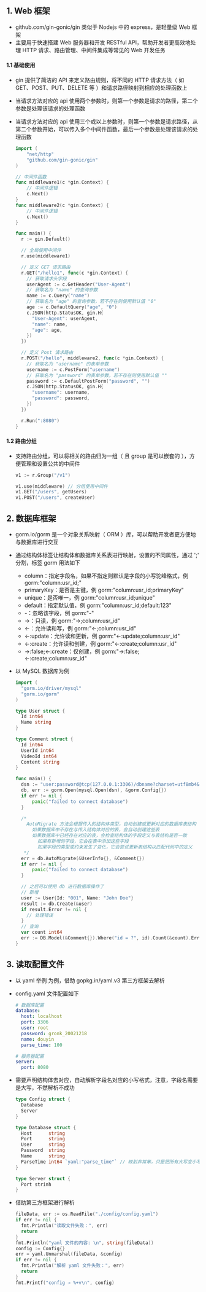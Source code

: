 ## 1. Web 框架

- github.com/gin-gonic/gin 类似于 Nodejs 中的 express，是轻量级 Web 框架
- 主要用于快速搭建 Web 服务器和开发 RESTful API，帮助开发者更高效地处理 HTTP 请求、路由管理、中间件集成等常见的 Web 开发任务

#### 1.1 基础使用

- gin 提供了简洁的 API 来定义路由规则，将不同的 HTTP 请求方法（ 如 GET、POST、PUT、DELETE 等 ）和请求路径映射到相应的处理函数上
- 当请求方法对应的 api 使用两个参数时，则第一个参数是请求的路径，第二个参数是处理该请求的处理函数
- 当请求方法对应的 api 使用三个或以上参数时，则第一个参数是请求路径，从第二个参数开始，可以传入多个中间件函数，最后一个参数是处理该请求的处理函数

  ```go
  import (
      "net/http"
      "github.com/gin-gonic/gin"
  )

  // 中间件函数
  func middleware1(c *gin.Context) {
      // 中间件逻辑
      c.Next()
  }
  func middleware2(c *gin.Context) {
      // 中间件逻辑
      c.Next()
  }

  func main() {
    r := gin.Default()

    // 全局使用中间件
    r.use(middleware1)

    // 定义 GET 请求路由
    r.GET("/hello1", func(c *gin.Context) {
      // 获取请求头字段
      userAgent := c.GetHeader("User-Agent")
      // 获取名为 "name" 的查询参数
      name := c.Query("name")
      // 获取名为 "age" 的查询参数，若不存在则使用默认值 "0"
      age := c.DefaultQuery("age", "0")
      c.JSON(http.StatusOK, gin.H{
        "User-Agent": userAgent,
        "name": name,
        "age": age,
      })
    })

    // 定义 Post 请求路由
    r.POST("/hello", middleware2, func(c *gin.Context) {
      // 获取名为 "username" 的表单参数
      username := c.PostForm("username")
      // 获取名为 "password" 的表单参数，若不存在则使用默认值 ""
      password := c.DefaultPostForm("password", "")
      c.JSON(http.StatusOK, gin.H{
        "username": username,
        "password": password,
      })
    })

    r.Run(":8080")
  }
  ```

#### 1.2 路由分组

- 支持路由分组，可以将相关的路由归为一组（ 且 group 是可以嵌套的 ），方便管理和设置公共的中间件

  ```go
  v1 := r.Group("/v1")

  v1.use(middleware) // 分组使用中间件
  v1.GET("/users", getUsers)
  v1.POST("/users", createUser)
  ```

## 2. 数据库框架

- gorm.io/gorm 是一个对象关系映射（ ORM ）库，可以帮助开发者更方便地与数据库进行交互
- 通过结构体标签让结构体和数据库关系表进行映射，设置的不同属性，通过 ';' 分割，标签 gorm 用法如下
  - column：指定字段名，如果不指定则默认是字段的小写驼峰格式，例 gorm:"column:usr_id;"
  - primaryKey：是否是主键，例 gorm:"column:usr_id;primaryKey"
  - unique：是否唯一，例 gorm:"column:usr_id;unique"
  - default：指定默认值，例 gorm:"column:usr_id;default:123"
  - -：忽略该字段，例 gorm:"-"
  - ->：只读，例 gorm:"->;column:usr_id"
  - <-：允许读和写，例 gorm:"<-;column:usr_id"
  - <-:update：允许读和更新，例 gorm:"<-:update;column:usr_id"
  - <-:create：允许读和创建，例 gorm:"<-:create;column:usr_id"
  - ->:false;<-:create：仅创建，例 gorm:"->:false;<-:create;column:usr_id"
- 以 MySQL 数据库为例

  ```go
  import (
    "gorm.io/driver/mysql"
    "gorm.io/gorm"
  )

  type User struct {
    Id int64
    Name string
  }

  type Comment struct {
    Id int64
    UserId int64
    VideoId int64
    Content string
  }

  func main() {
    dsn := "user:password@tcp(127.0.0.1:3306)/dbname?charset=utf8mb4&parseTime=True&loc=Local"
    db, err := gorm.Open(mysql.Open(dsn), &gorm.Config{})
    if err != nil {
        panic("failed to connect database")
    }

    /*
      AutoMigrate 方法会根据传入的结构体类型，自动创建或更新对应的数据库表结构
        如果数据库中不存在与传入结构体对应的表，会自动创建这些表
        如果数据库中已经存在对应的表，会检查结构体的字段定义与表结构是否一致
          如果有新增的字段，它会在表中添加这些字段
          如果字段的类型或约束发生了变化，它会尝试更新表结构以匹配代码中的定义
     */
    err = db.AutoMigrate(&UserInfo{}, &Comment{})
    if err != nil {
        panic("failed to connect database")
    }

    // 之后可以使用 db 进行数据库操作了
    // 新增
    user := User{Id: "001", Name: "John Doe"}
    result := db.Create(&user)
    if result.Error != nil {
      // 处理错误
    }
    // 查询
    var count int64
    err := DB.Model(&Comment{}).Where("id = ?", id).Count(&count).Error
  }
  ```

## 3. 读取配置文件

- 以 yaml 举例 为例，借助 gopkg.in/yaml.v3 第三方框架去解析
- config.yaml 文件配置如下

  ```yml
  # 数据库配置
  database:
    host: localhost
    port: 3306
    user: root
    password: gronk_20021218
    name: douyin
    parse_time: 100

  # 服务器配置
  server:
    port: 8080
  ```

- 需要声明结构体去对应，自动解析字段名对应的小写格式，注意，字段名需要是大写，不然解析不成功

  ```go
  type Config struct {
    Database
    Server
  }

  type Database struct {
    Host      string
    Port      string
    User      string
    Password  string
    Name      string
    ParseTime int64 `yaml:"parse_time"` // 映射非常笨，只是把所有大写变小写，并没有大驼峰转下划线
  }

  type Server struct {
    Port strinh
  }
  ```

- 借助第三方框架进行解析
  ```go
  fileData, err := os.ReadFile("./config/config.yaml")
  if err != nil {
    fmt.Println("读取文件失败：", err)
    return
  }
  fmt.Println("yaml 文件的内容: \n", string(fileData))
  config := Config{}
  err = yaml.Unmarshal(fileData, &config)
  if err != nil {
    fmt.Println("解析 yaml 文件失败：", err)
    return
  }
  fmt.Printf("config → %+v\n", config)
  ```
